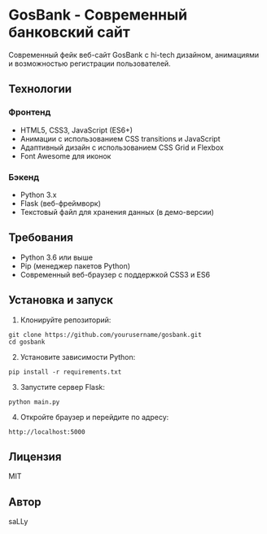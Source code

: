 # GosBank - Современный банковский сайт

Современный фейк веб-сайт GosBank с hi-tech дизайном, анимациями и возможностью регистрации пользователей.

## Технологии

### Фронтенд
- HTML5, CSS3, JavaScript (ES6+)
- Анимации с использованием CSS transitions и JavaScript
- Адаптивный дизайн с использованием CSS Grid и Flexbox
- Font Awesome для иконок

### Бэкенд
- Python 3.x
- Flask (веб-фреймворк)
- Текстовый файл для хранения данных (в демо-версии)

## Требования

- Python 3.6 или выше
- Pip (менеджер пакетов Python)
- Современный веб-браузер с поддержкой CSS3 и ES6

## Установка и запуск

1. Клонируйте репозиторий:
```
git clone https://github.com/yourusername/gosbank.git
cd gosbank
```

2. Установите зависимости Python:
```
pip install -r requirements.txt
```

3. Запустите сервер Flask:
```
python main.py
```

4. Откройте браузер и перейдите по адресу:
```
http://localhost:5000
```

## Лицензия

MIT

## Автор

saLLy
